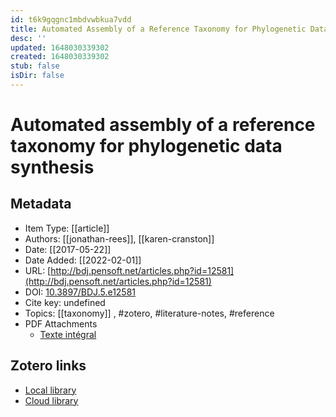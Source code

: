 ```yaml
---
id: t6k9gqgnc1mbdvwbkua7vdd
title: Automated Assembly of a Reference Taxonomy for Phylogenetic Data Synthesis
desc: ''
updated: 1648030339302
created: 1648030339302
stub: false
isDir: false
---
```

# Automated assembly of a reference taxonomy for phylogenetic data synthesis

## Metadata

* Item Type: [[article]]
* Authors: [[jonathan-rees]], [[karen-cranston]]
* Date: [[2017-05-22]]
* Date Added: [[2022-02-01]]
* URL: [http://bdj.pensoft.net/articles.php?id=12581](http://bdj.pensoft.net/articles.php?id=12581)
* DOI: [10.3897/BDJ.5.e12581](https://doi.org/10.3897/BDJ.5.e12581)
* Cite key: undefined
* Topics: [[taxonomy]]
, #zotero, #literature-notes, #reference
* PDF Attachments
	- [Texte intégral](zotero://open-pdf/library/items/SMH7CVGU)


##  Zotero links
* [Local library](zotero://select/items/3_5YG4K4RL)
* [Cloud library](http://zotero.org/groups/4613367/items/5YG4K4RL)

